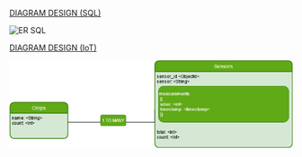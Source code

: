 [DIAGRAM DESIGN (SQL)](https://app.diagrams.net/#HGreenhouse-Garden%2FER%2Fmain%2FER%20Diagram%20(SQL))

![ER SQL](https://raw.githubusercontent.com/Greenhouse-Garden/ER/main/ER%20Diagram%20(SQL).png)



[DIAGRAM DESIGN (IoT)](https://app.diagrams.net/?src=about#HCybernadero%2FER%2Fmain%2FER%20Diagram(IoT).drawio)

![ER IOT](https://raw.githubusercontent.com/Cybernadero/ER/main/ER%20Diagram(IoT).png)
